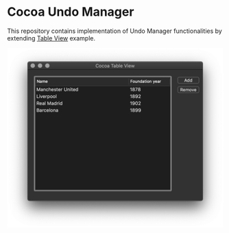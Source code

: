 # Cocoa Undo Manager

This repository contains implementation of Undo Manager functionalities by extending [Table View](https://github.com/NikolaGrujic91/Cocoa-macOS-Table-View) example.

![image missing](App.png "Application UI")